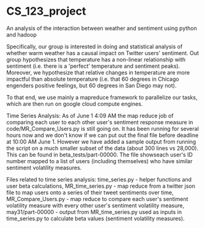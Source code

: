 # CS_123_project
An analysis of the interaction between weather and sentiment using python and hadoop

Specifically, our group is interested in doing and statistical analysis of whether warm weather has a causal impact on Twitter users' sentiment. Out group hypothesizes that temperature has a non-linear relationship with sentiment (i.e. there is a 'perfect' temperature and sentiment peaks). Moreover, we hypothesize that relative changes in temperature are more impactful than absolute temperature (i.e. that 60 degrees in Chicago engenders positive feelings, but 60 degrees in San Diego may not).

To that end, we use mainly a mapreduce framework to parallelize our tasks, which are then run on google cloud compute engines.


Time Series Analysis:
As of June 1 4:09 AM the map reduce job of comparing each user to each other user's sentiment response measure in code/MR_Compare_Users.py is still going on. It has been running for several hours now and we don't know if we can put out the final file before deadline at 10:00 AM June 1. However we have added a sample output from running the script on a much smaller subset of the data (about 300 lines vs 28,000). This can be found in beta_tests/part-00000. The file showseach user's ID number mapped to a list of users (including themselves) who have similar sentiment volatility measures.

  Files related to time series analysis: time_series.py - helper functions and user beta calculations, MR_time_series.py - map reduce from a twitter json file to map users onto a series of their tweet sentiments over time, MR_Compare_Users.py - map reduce to compare each user's sentiment volatility measure with every other user's sentiment volatility measure, may31/part-00000 - output from MR_time_series.py used as inputs in time_series.py to calculate beta values (sentiment volatility measures).


